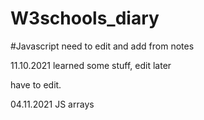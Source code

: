 # W3schools_diary

#Javascript
need to edit and add from notes


11.10.2021 learned some stuff, edit later
  

have to edit.


04.11.2021 JS arrays


